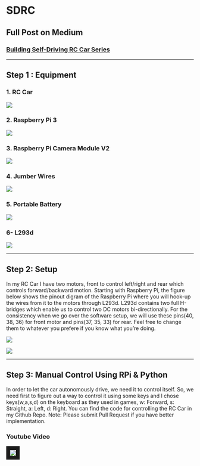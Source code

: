 # SDRC

## Full Post on Medium
### [Building Self-Driving RC Car Series](https://becominghuman.ai/building-self-driving-rc-car-series-1-intro-equipments-plan-8d9f579df45c)

___

## Step 1 : Equipment

### 1. RC Car

![](https://cdn-images-1.medium.com/max/1600/1*kCckm8CEkLI2MONEiNBN0A.jpeg)


### 2. Raspberry Pi 3

![](https://cdn-images-1.medium.com/max/1600/1*Mh5UyrBrtvkvyk1jV1QQjQ.jpeg)


### 3. Raspberry Pi Camera Module V2

![](https://cdn-images-1.medium.com/max/1600/1*0-SyIUmy9yyqRMRXUicX4A.jpeg)


### 4. Jumber Wires

![](https://cdn-images-1.medium.com/max/1600/1*FQJWKa1DtPREZvuGngE1jw.jpeg)


### 5. Portable Battery 

![](https://cdn-images-1.medium.com/max/1600/1*OkcVw0fERILtrxKFwOJRJg.jpeg)


### 6- L293d

![](https://cdn-images-1.medium.com/max/1600/1*8t01nP31FmLLZek8SC8NMA.jpeg)


___

## Step 2: Setup

In my RC Car I have two motors, front to control left/right and rear which controls forward/backward motion.
Starting with Raspberry Pi, the figure below shows the pinout digram of the Raspberry Pi where you will hook-up the wires from it to the motors through L293d. L293d contains two full H-bridges which enable us to control two DC motors bi-directionally. For the consistency when we go over the software setup, we will use these pins(40, 38, 36) for front motor and pins(37, 35, 33) for rear. Feel free to change them to whatever you prefere if you know what you’re doing.

![](https://cdn-images-1.medium.com/max/2000/1*Svpyhwgnm6NNRIA3x7mBSg.png)

![](https://cdn-images-1.medium.com/max/1600/1*p6nno-Ho8JjXWm1nond67Q.png)

___

## Step 3: Manual Control Using RPi & Python

In order to let the car autonomously drive, we need it to control itself. So, we need first to figure out a way to control it using some keys and I chose keys(w,a,s,d) on the keyboard as they used in games, w: Forward, s: Straight, a: Left, d: Right. You can find the code for controlling the RC Car in my Github Repo.
Note: Please submit Pull Request if you have better implementation.

### Youtube Video
<a href="http://www.youtube.com/watch?feature=player_embedded&v=XDVCRzrqEEw" target="_blank"><img src="https://cdn-images-1.medium.com/max/1200/1*gsSCLn6xJgeUHcrCQc-m8A.jpeg" border="10" /></a>
